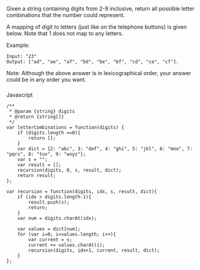 ###
Given a string containing digits from 2-9 inclusive, return all possible letter combinations that the number could represent.

A mapping of digit to letters (just like on the telephone buttons) is given below. Note that 1 does not map to any letters.

Example:
```
Input: "23"
Output: ["ad", "ae", "af", "bd", "be", "bf", "cd", "ce", "cf"].
```

Note:
Although the above answer is in lexicographical order, your answer could be in any order you want.

###
Javascript

```
/**
 * @param {string} digits
 * @return {string[]}
 */
var letterCombinations = function(digits) {
    if (digits.length ==0){
        return [];
    }
    var dict = {2: "abc", 3: "def", 4: "ghi", 5: "jkl", 6: "mno", 7: "pqrs", 8: "tuv", 9: "wxyz"};
    var s = "";
    var result = [];
    recursion(digits, 0, s, result, dict);
    return result;
};

var recursion = function(digits, idx, s, result, dict){
    if (idx > digits.length-1){
        result.push(s);
        return;
    }
    var num = digits.charAt(idx);
    
    var values = dict[num];
    for (var i=0; i<values.length; i++){
        var current = s;
        current += values.charAt(i);
        recursion(digits, idx+1, current, result, dict);
    }
};
```